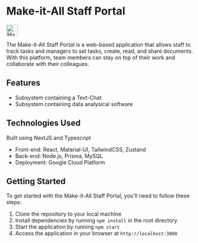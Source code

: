 # Make-it-All Staff Portal
<img src="https://media.discordapp.net/attachments/806509577814016021/1076327428068220979/image.png" alt="Make-it-All Staff Portal Logo" height="30" />



The Make-it-All Staff Portal is a web-based application that allows staff to track tasks and managers to set tasks, create, read, and share documents. With this platform, team members can stay on top of their work and collaborate with their colleagues.

## Features

- Subsystem containing a Text-Chat
- Subsystem containing data analysical software


## Technologies Used

Built using NextJS and Typescript
- Front-end: React, Material-UI, TailwindCSS, Zustand
- Back-end: Node.js, Prisma, MySQL
- Deployment: Google Cloud Platform

## Getting Started

To get started with the Make-it-All Staff Portal, you'll need to follow these steps:

1. Clone the repository to your local machine
2. Install dependencies by running `npm install` in the root directory
3. Start the application by running `npm start`
4. Access the application in your browser at `http://localhost:3000`
